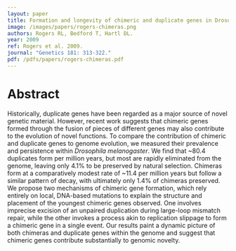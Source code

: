 ```yaml
---
layout: paper
title: Formation and longevity of chimeric and duplicate genes in Drosophila melanogaster
image: /images/papers/rogers-chimeras.png
authors: Rogers RL, Bedford T, Hartl DL.
year: 2009
ref: Rogers et al. 2009.
journal: "Genetics 181: 313-322."
pdf: /pdfs/papers/rogers-chimeras.pdf
---
```


# Abstract

Historically, duplicate genes have been regarded as a major source of novel genetic material. However, recent work suggests that chimeric genes formed through the fusion of pieces of different genes may also contribute to the evolution of novel functions. To compare the contribution of chimeric and duplicate genes to genome evolution, we measured their prevalence and persistence within *Drosophila melanogaster*. We find that ~80.4 duplicates form per million years, but most are rapidly eliminated from the genome, leaving only 4.1% to be preserved by natural selection. Chimeras form at a comparatively modest rate of ~11.4 per million years but follow a similar pattern of decay, with ultimately only 1.4% of chimeras preserved. We propose two mechanisms of chimeric gene formation, which rely entirely on local, DNA-based mutations to explain the structure and placement of the youngest chimeric genes observed. One involves imprecise excision of an unpaired duplication during large-loop mismatch repair, while the other invokes a process akin to replication slippage to form a chimeric gene in a single event. Our results paint a dynamic picture of both chimeras and duplicate genes within the genome and suggest that chimeric genes contribute substantially to genomic novelty.